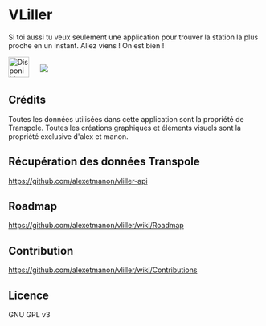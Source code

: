 # VLiller

Si toi aussi tu veux seulement une application pour trouver la station la plus proche en un instant. Allez viens ! On est bien !

<a href="https://play.google.com/store/apps/details?id=com.alexetmanon.vliller&utm_source=global_co&utm_medium=prtnr&utm_content=Mar2515&utm_campaign=PartBadge&pcampaignid=MKT-Other-global-all-co-prtnr-py-PartBadge-Mar2515-1"><img alt="Disponible sur Google Play" height="41" src="https://developer.android.com/images/brand/fr_generic_rgb_wo_60.png"/></a>
&nbsp;
<a href="https://itunes.apple.com/fr/app/vliller-ton-vlille-en-1-clic/id1161025016?mt=8"><img src="https://linkmaker.itunes.apple.com/images/badges/fr-fr/badge_appstore-lrg.svg" style="margin:10px"></a>

## Crédits

Toutes les données utilisées dans cette application sont la propriété de Transpole.
Toutes les créations graphiques et éléments visuels sont la propriété exclusive d'alex et manon.

## Récupération des données Transpole

https://github.com/alexetmanon/vliller-api

## Roadmap

https://github.com/alexetmanon/vliller/wiki/Roadmap

## Contribution

https://github.com/alexetmanon/vliller/wiki/Contributions

## Licence

GNU GPL v3
